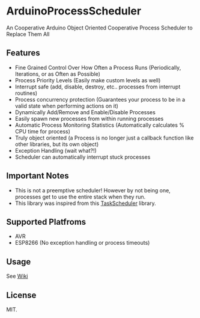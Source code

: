 # ArduinoProcessScheduler
An Cooperative Arduino Object Oriented Cooperative Process Scheduler to Replace Them All

## Features
- Fine Grained Control Over How Often a Process Runs (Periodically, Iterations, or as Often as Possible)
- Process Priority Levels (Easily make custom levels as well)
- Interrupt safe (add, disable, destroy, etc.. processes from interrupt routines)
- Process concurrency protection (Guarantees your process to be in a valid state when performing actions on it)
- Dynamically Add/Remove and Enable/Disable Processes
- Easily spawn new processes from within running processes
- Automatic Process Monitoring Statistics (Automatically calculates % CPU time for process)
- Truly object oriented (a Process is no longer just a callback function like other libraries, but its own object)
- Exception Handling (wait what?!)
- Scheduler can automatically interrupt stuck processes

## Important Notes
- This is not a preemptive scheduler! However by not being one, processes get to use the entire stack when they run.
- This library was inspired from this [TaskScheduler](https://github.com/arkhipenko/TaskScheduler) library.

## Supported Platfroms
- AVR
- ESP8266 (No exception handling or process timeouts)


## Usage 
See [Wiki](https://github.com/wizard97/ArduinoProcessScheduler/wiki)


## License
MIT.
